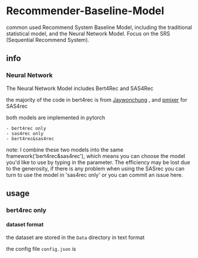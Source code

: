 # Recommender-Baseline-Model
common used Recommend System Baseline Model, including the traditional statistical model, and the Neural Network Model. Focus on the SRS (Sequential Recommend System).

## info

### Neural Network

The Neural Network Model includes Bert4Rec and SAS4Rec

the majority of the code in bert4rec is from [Jaywonchung](https://github.com/jaywonchung/BERT4Rec-VAE-Pytorch) , and [pmixer](https://github.com/pmixer/SASRec.pytorch) for SAS4rec

both models are implemented in pytorch



```
- bert4rec only
- sas4rec only
- bert4rec&sas4rec
```



note: I combine these two models into the same framework('bert4rec&sas4rec'), which means you can choose the model you'd like to use by typing in the parameter. The efficiency may be lost due to the generosity, if there is any problem when using the SASrec  you can turn to use the model in 'sas4rec only' or you can commit an issue here.



## usage

### bert4rec only

#### dataset format

the dataset are stored in the `Data` directory in text format



the config file `config.json` is 



